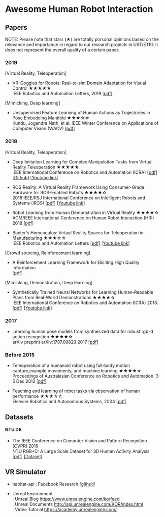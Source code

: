 # Awesome Human Robot Interaction


## Papers
NOTE: Please note that stars (★) are totally porsonal opinions based on the relevance and importance in regard to our research projects in UST/ETRI. It does not represent the overall quality of a certain paper.

### 2019
[Virtual Reality, Teleoperation]
- VR-Goggles for Robots: Real-to-sim Domain Adaptation for Visual Control ★★★★★  
IEEE Robotics and Automation Letters, 2019 [[pdf]](https://sites.google.com/view/zhang-tai-19ral-vrg/home)  

[Mimicking, Deep learning]
- Unsupervised Feature Learning of Human Actions as Trajectories in Pose Embedding Manifold ★★★☆☆  
Kundu, Jogendra Nath, et al. IEEE Winter Conference on Applications of Computer Vision (WACV) [[pdf]](https://ieeexplore.ieee.org/stamp/stamp.jsp?arnumber=8658966)  

### 2018 
[Virtual Reality, Teleoperation]
- Deep Imitation Learning for Complex Manipulation Tasks from Virtual Reality Teleoperation ★★★★★  
IEEE International Conference on Robotics and Automation (ICRA) [[pdf]](https://ieeexplore.ieee.org/stamp/stamp.jsp?arnumber=8461249) 
[[Github]](https://github.com/h2r/parameterized-imitation-learning) 
[[Youtube link]](https://www.youtube.com/watch?v=QkNNlfYG7kg)

- ROS Reality: A Virtual Reality Framework Using Consumer-Grade Hardware for ROS-Enabled Robots ★★★★☆  
2018 IEEE/RSJ International Conference on Intelligent Robots and Systems (IROS) 
[[pdf]](https://ieeexplore.ieee.org/stamp/stamp.jsp?tp=&arnumber=8593513s) 
[[Youtube link]](https://www.youtube.com/watch?v=Aw3713v7xzQ)  

- Robot Learning from Human Demonstration in Virtual Reality ★★★★☆  
ACM/IEEE International Conference on Human Robot Interaction (HRI) 2018 [[pdf]](https://www.researchgate.net/publication/324825053_Robot_Learning_from_Human_Demonstration_in_Virtual_Reality)  

- Baxter's Homunculus: Virtual Reality Spaces for Teleoperation in Manufacturing  ★★★☆☆  
IEEE Robotics and Automation Letters [[pdf]](https://ieeexplore.ieee.org/stamp/stamp.jsp?tp=&arnumber=8003431) 
[[Youtube link]](https://www.youtube.com/watch?v=4a-W3Od5-t8)  

[Crowd sourcing, Reinforcement learning]  
- A Reinforcement Learning Framework for Eliciting High Quality Information  
[[pdf]](https://pdfs.semanticscholar.org/1333/233fb20c36d715d382a06b2865e2dc03cabb.pdf)  

[Mimicking, Demonstration, Deep learning]
- Synthetically Trained Neural Networks for Learning Human-Readable Plans from Real-World Demonstrations ★★★★☆    
IEEE International Conference on Robotics and Automation (ICRA) 2018. [[pdf]](https://arxiv.org/abs/1805.07054) [[Youtube link]](https://www.youtube.com/watch?time_continue=75&v=B7ZT5oSnRys)  


### 2017
- Learning human pose models from synthesized data for robust rgb-d action recognition ★★★★☆  
arXiv preprint arXiv:1707.00823 2017 [[pdf]](https://arxiv.org/pdf/1707.00823.pdf)  

### Before 2015
- Teleoperation of a humanoid robot using full-body motion capture,example movements, and machine learning ★★★★☆  
Proceedings of Australasian Conference on Robotics and Automation, 3-5 Dec 2012 [[pdf]](http://staff.scm.uws.edu.au/~anton/Publications/acra_2012.pdf)  

- Teaching and learning of robot tasks via observation of human performance ★★★☆☆  
Elsevier Robotics and Autonomous Systems, 2004 [[pdf]](https://www.sciencedirect.com/science/article/pii/S0921889004000417)  


## Datasets


#### NTU DB
* The IEEE Conference on Computer Vision and Pattern Recognition (CVPR) 2016  
NTU RGB+D: A Large Scale Dataset for 3D Human Activity Analysis 
[[pdf]](https://arxiv.org/pdf/1604.02808.pdf) [[Dataset]](http://rose1.ntu.edu.sg/datasets/actionrecognition.asp)

## VR Simulator
*  habitat-api
: Facebook Research [[github]](https://github.com/facebookresearch/habitat-api)

- Unreal Environment  
: Unreal Blog  https://www.unrealengine.com/ko/feed  
: Unreal Documents http://api.unrealengine.com/KOR/index.html  
: Video Tutorial https://academy.unrealengine.com/

